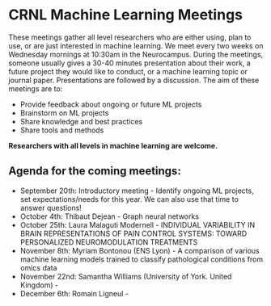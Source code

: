 # CRNL Machine Learning Meetings

These meetings gather all level researchers who are either using, plan to use, or are just interested in machine learning. We meet every two weeks on Wednesday mornings at 10:30am in the Neurocampus. During the meetings, someone usually gives a 30-40 minutes presentation about their work, a future project they would like to conduct, or a machine learning topic or journal paper. Presentations are followed by a discussion. The aim of these meetings are to: 
<ul>
  <li> Provide feedback about ongoing or future ML projects </li>
  <li> Brainstorm on ML projects </li>
  <li> Share knowledge and best practices </li>
  <li> Share tools and methods </li>
</ul>

**Researchers with all levels in machine learning are welcome.**

## Agenda for the coming meetings:

<ul>
  <li> September 20th: Introductory meeting - Identify ongoing ML projects, set expectations/needs for this year. We can also use that time to answer questions! </li>
  <li> October 4th: Thibaut Dejean - Graph neural networks </li>
  <li> October 25th: Laura Malaguti Modernell - INDIVIDUAL VARIABILITY IN BRAIN REPRESENTATIONS OF PAIN CONTROL SYSTEMS: TOWARD PERSONALIZED NEUROMODULATION TREATMENTS </li>
  <li> November 8th: Myriam Bontonou (ENS Lyon) - A comparison of various machine learning models trained to classify pathological conditions from omics data</li>
  <li> November 22nd: Samantha Williams (University of York. United Kingdom) - </li>
  <li> December 6th: Romain Ligneul - </li>
</ul>
